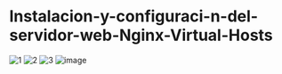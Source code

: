 # Instalacion-y-configuraci-n-del-servidor-web-Nginx-Virtual-Hosts
![1](https://user-images.githubusercontent.com/72273897/167214738-b37a2158-46d1-43f8-90ff-fa413cd14b6f.PNG)
![2](https://user-images.githubusercontent.com/72273897/167214742-aa2c523e-d485-42c9-a82d-cae012d2f6f8.PNG)
![3](https://user-images.githubusercontent.com/72273897/167214752-d8c3afef-ec3e-4b07-854c-a9dd301c5a65.PNG)
![image](https://user-images.githubusercontent.com/72273897/167215941-e27c679a-ff18-4701-94e3-ff7d9cf677e7.png)
